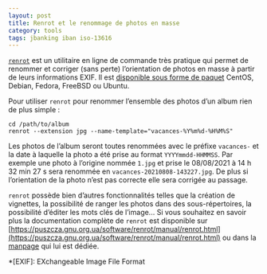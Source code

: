 ```yaml
---
layout: post
title: Renrot et le renommage de photos en masse
category: tools
tags: jbanking iban iso-13616
---
```


[`renrot`](https://puszcza.gnu.org.ua/projects/renrot/) est un utilitaire en ligne de commande très pratique qui permet de renommer et corriger (sans perte)
l’orientation de photos en masse à partir de leurs informations EXIF. Il est [disponible sous forme de paquet](https://pkgs.org/download/renrot) CentOS, Debian,
Fedora, FreeBSD ou Ubuntu.

Pour utiliser `renrot` pour renommer l’ensemble des photos d’un album rien de plus simple :

```shell
cd /path/to/album
renrot --extension jpg --name-template="vacances-%Y%m%d-%H%M%S"
```

Les photos de l’album seront toutes renommées avec le préfixe `vacances-` et la date à laquelle la photo a été prise au format `YYYYmmdd-HHMMSS`. Par exemple
une photo à l’origine nommée `1.jpg` et prise le 08/08/2021 à 14 h 32 min 27 s sera renommée en `vacances-20210808-143227.jpg`. De plus si l’orientation de la
photo n’est pas correcte elle sera corrigée au passage.

`renrot` possède bien d’autres fonctionnalités telles que la création de vignettes, la possibilité de ranger les photos dans des sous-répertoires, la
possibilité d’éditer les mots clés de l’image... Si vous souhaitez en savoir plus la documentation complète de `renrot` est disponible
sur [https://puszcza.gnu.org.ua/software/renrot/manual/renrot.html](https://puszcza.gnu.org.ua/software/renrot/manual/renrot.html)
ou dans la [manpage](http://manpages.ubuntu.com/manpages/artful/man1/renrot.1p.html) qui lui est dédiée.

*[EXIF]: EXchangeable Image File Format
